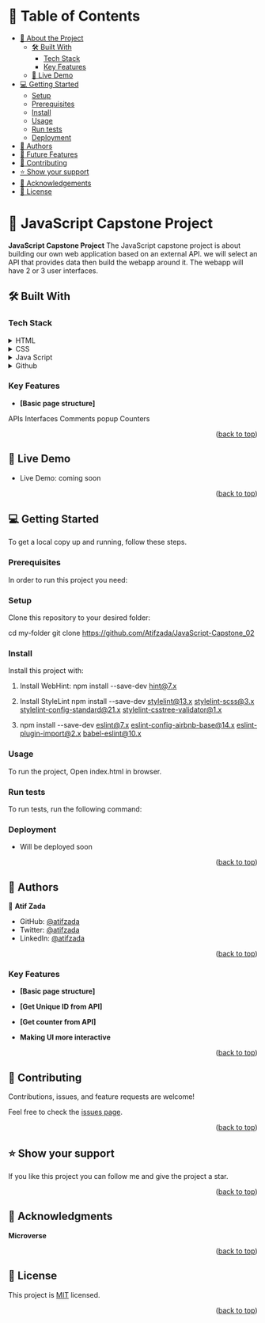 <!-- TABLE OF CONTENTS -->

# 📗 Table of Contents

- [📖 About the Project](#about-project)
  - [🛠 Built With](#built-with)
    - [Tech Stack](#tech-stack)
    - [Key Features](#key-features)
  - [🚀 Live Demo](#live-demo)
- [💻 Getting Started](#getting-started)
  - [Setup](#setup)
  - [Prerequisites](#prerequisites)
  - [Install](#install)
  - [Usage](#usage)
  - [Run tests](#run-tests)
  - [Deployment](#triangular_flag_on_post-deployment)
- [👥 Authors](#authors)
- [🔭 Future Features](#future-features)
- [🤝 Contributing](#contributing)
- [⭐️ Show your support](#support)
- [🙏 Acknowledgements](#acknowledgements)
- [📝 License](#license)

<!-- PROJECT DESCRIPTION -->

# 📖 JavaScript Capstone Project <a name="about-project"></a>

**JavaScript Capstone Project** The JavaScript capstone project is about building our own web application based on an external API. we will select an API that provides data  then build the webapp around it. The webapp will have 2 or 3 user interfaces.

## 🛠 Built With <a name="built-with"></a>

### Tech Stack <a name="tech-stack"></a>

<details>
  <summary>HTML</summary>
  <ul>
    <li><a href="#">HTML</a></li>
  </ul>
</details>
<details>
  <summary>CSS</summary>
  <ul>
    <li><a href="#">CSS</a></li>
  </ul>
</details>

<details>
  <summary>Java Script</summary>
  <ul>
    <li><a href="#">JS</a></li>
  </ul>
</details>
<details>
<summary>Github</summary>
  <ul>
    <li><a href="#">Github</a></li>
  </ul>
</details>

<!-- Features -->

### Key Features <a name="key-features"></a>

- **[Basic page structure]**

APIs
Interfaces
Comments popup
Counters


<p align="right">(<a href="#readme-top">back to top</a>)</p>

<!-- LIVE DEMO -->

## 🚀 Live Demo <a name="live-demo"></a>

- Live Demo: coming soon

<p align="right">(<a href="#readme-top">back to top</a>)</p>

<!-- GETTING STARTED -->

## 💻 Getting Started <a name="getting-started"></a>

To get a local copy up and running, follow these steps.

### Prerequisites

In order to run this project you need:

### Setup

Clone this repository to your desired folder:

cd my-folder
git clone https://github.com/Atifzada/JavaScript-Capstone_02

### Install

Install this project with:

1.  Install WebHint: npm install --save-dev hint@7.x

2.  Install StyleLint npm install --save-dev stylelint@13.x stylelint-scss@3.x stylelint-config-standard@21.x stylelint-csstree-validator@1.x

3.  npm install --save-dev eslint@7.x eslint-config-airbnb-base@14.x eslint-plugin-import@2.x babel-eslint@10.x

### Usage

To run the project, Open index.html in browser.

### Run tests

To run tests, run the following command:


### Deployment

- Will be deployed soon


<p align="right">(<a href="#readme-top">back to top</a>)</p>
<!-- AUTHORS -->

## 👥 Authors <a name="authors"></a>

👤 **Atif Zada**

- GitHub: [@atifzada](https://github.com/Atifzada)
- Twitter: [@atifzada](https://twitter.com/atifzada04)
- LinkedIn: [@atifzada](https://www.linkedin.com/in/atif-zada-585693180/)


<p align="right">(<a href="#readme-top">back to top</a>)</p>

<!-- FUTURE FEATURES -->

### Key Features <a name="key-features"></a>

- **[Basic page structure]**
- **[Get Unique ID from API]**
- **[Get counter from API]**

- **Making UI more interactive**

<p align="right">(<a href="#readme-top">back to top</a>)</p>

<!-- CONTRIBUTING -->

## 🤝 Contributing <a name="contributing"></a>

Contributions, issues, and feature requests are welcome!

Feel free to check the [issues page](https://github.com/Atifzada/JavaScript-Capstone_02/issues).

<p align="right">(<a href="#readme-top">back to top</a>)</p>

<!-- SUPPORT -->

## ⭐️ Show your support <a name="support"></a>

If you like this project you can follow me and give the project a star.

<p align="right">(<a href="#readme-top">back to top</a>)</p>

<!-- ACKNOWLEDGEMENTS -->

## 🙏 Acknowledgments <a name="acknowledgements"></a>

**Microverse**

<p align="right">(<a href="#readme-top">back to top</a>)</p>

<!-- LICENSE -->

## 📝 License <a name="license"></a>

This project is [MIT](./LICENSE.md) licensed.

<p align="right">(<a href="#readme-top">back to top</a>)</p>

